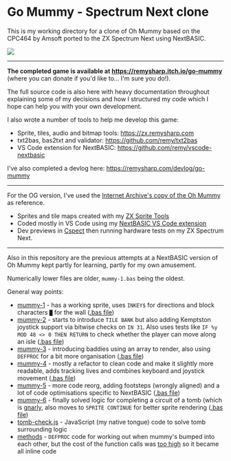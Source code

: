 # Go Mummy - Spectrum Next clone

This is my working directory for a clone of Oh Mummy based on the CPC464 by Amsoft ported to the ZX Spectrum Next using NextBASIC.

![](https://remysharp.com/images/devlog/gomummy.png)

---

**The completed game is available at https://remysharp.itch.io/go-mummy** (where you can donate if you'd like to… I'm sure you do!).

The full source code is also here with heavy documentation throughout explaining some of my decisions and how I structured my code which I hope can help you with your own development.

I also wrote a number of tools to help me develop this game:

- Sprite, tiles, audio and bitmap tools: https://zx.remysharp.com
- txt2bas, bas2txt and validator: https://github.com/remy/txt2bas
- VS Code extension for NextBASIC: https://github.com/remy/vscode-nextbasic

I've also completed a devlog here: https://remysharp.com/devlog/go-mummy

---

For the OG version, I've used the [Internet Archive's copy of the Oh Mummy](https://archive.org/details/Oh_Mummy_1984_Amsoft) as reference.

- Sprites and tile maps created with my [ZX Sprite Tools](https://zx.remysharp.com/sprites/#tiles)
- Coded mostly in VS Code using my [NextBASIC VS Code extension](https://marketplace.visualstudio.com/items?itemName=remysharp.nextbasic)
- Dev previews in [Cspect](http://cspect.org/) then running hardware tests on my ZX Spectrum Next.

---

Also in this repository are the previous attempts at a NextBASIC version of Oh Mummy kept partly for learning, partly for my own amusement.

Numerically lower files are older, `mummy-1.bas` being the oldest.

General way points:

- [mummy-1](https://github.com/remy/next-oh-mummy/blob/master/previous-attempts/mummy-1.bas.txt) - has a working sprite, uses `INKEY$` for directions and block characters `█` for the wall ([.bas file](https://github.com/remy/next-oh-mummy/blob/master/previous-attempts/mummy-1.bas))
- [mummy-2](https://github.com/remy/next-oh-mummy/blob/master/previous-attempts/mummy-2.bas.txt) - starts to introduce `TILE BANK` but also adding Kemptston joystick support via bitwise checks on `IN 31`. Also uses tests like `IF %y MOD 48 <> 0 THEN RETURN` to check whether the player can move along an isle ([.bas file](https://github.com/remy/next-oh-mummy/blob/master/previous-attempts/mummy-2.bas))
- [mummy-3](https://github.com/remy/next-oh-mummy/blob/master/previous-attempts/mummy-3.bas.txt) - introducing baddies using an array to render, also using `DEFPROC` for a bit more organisation ([.bas file](https://github.com/remy/next-oh-mummy/blob/master/previous-attempts/mummy-3.bas))
- [mummy-4](https://github.com/remy/next-oh-mummy/blob/master/previous-attempts/mummy-4.bas.txt) - mostly a refactor to clean code and make it slightly more readable, adds tracking lives and combines keyboard and joystick movement ([.bas file](https://github.com/remy/next-oh-mummy/blob/master/previous-attempts/mummy-4.bas))
- [mummy-5](https://github.com/remy/next-oh-mummy/blob/master/previous-attempts/mummy-5.bas.txt) - more code reorg, adding footsteps (wrongly aligned) and a lot of code optimisations specific to NextBASIC ([.bas file](https://github.com/remy/next-oh-mummy/blob/master/previous-attempts/mummy-5.bas))
- [mummy-6](https://github.com/remy/next-oh-mummy/blob/master/previous-attempts/mummy-6.bas.txt) - finally solved logic for completing a circuit of a tomb (which is [gnarly](https://github.com/remy/next-oh-mummy/blob/master/previous-attempts/mummy-6.bas.txt#L52-L66!), also moves to `SPRITE CONTINUE` for better sprite rendering ([.bas file](https://github.com/remy/next-oh-mummy/blob/master/previous-attempts/mummy-6.bas))
- [tomb-check.js](https://github.com/remy/next-oh-mummy/blob/master/previous-attempts/tomb-check.js) - JavaScript (my native tongue) code to solve tomb surrounding logic
- [methods](https://github.com/remy/next-oh-mummy/blob/master/previous-attempts/methods.bas.txt) - `DEFPROC` code for working out when mummy's bumped into each other, but the cost of the function calls was [too high](https://remysharp.com/devlog/oh-mummy/2020-06-01) so it became all inline code
